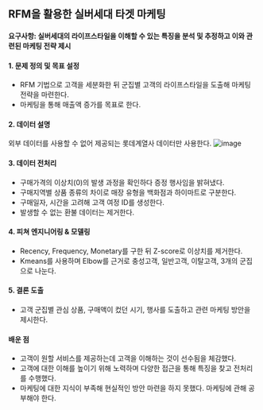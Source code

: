 ## RFM을 활용한 실버세대 타겟 마케팅
#### 요구사항: 실버세대의 라이프스타일을 이해할 수 있는 특징을 분석 및 추정하고 이와 관련된 마케팅 전략 제시
#### 1. 문제 정의 및 목표 설정
- RFM 기법으로 고객을 세분화한 뒤 군집별 고객의 라이프스타일을 도출해 마케팅 전략을 마련한다.
- 마케팅을 통해 매출액 증가를 목표로 한다.

#### 2. 데이터 설명
외부 데이터를 사용할 수 없어 제공되는 롯데계열사 데이터만 사용한다.
![image](https://github.com/HASEOKYUNG/CRM_for_SilverGeneration/assets/104245855/51f205f0-b420-4e26-8ae6-a45191f98310)

#### 3. 데이터 전처리
- 구매가격의 이상치(0)의 발생 과정을 확인하다 증정 행사임을 밝혀냈다.
- 구매지역별 상품 종류의 차이로 매장 유형을 백화점과 하이마트로 구분한다.
- 구매일자, 시간을 고려해 고객 여정 ID를 생성한다.
- 발생할 수 없는 환불 데이터는 제거한다.

#### 4. 피쳐 엔지니어링 & 모델링
- Recency, Frequency, Monetary를 구한 뒤 Z-score로 이상치를 제거한다.
- Kmeans를 사용하며 Elbow를 근거로 충성고객, 일반고객, 이탈고객, 3개의 군집으로 나눈다.

#### 5. 결론 도출
- 고객 군집별 관심 상품, 구매액이 컸던 시기, 행사를 도출하고 관련 마케팅 방안을 제시한다.

#### 배운 점
- 고객이 원할 서비스를 제공하는데 고객을 이해하는 것이 선수됨을 체감했다.
- 고객에 대한 이해를 높이기 위해 노력하며 다양한 접근을 통해 특징을 찾고 전처리를 수행했다.
- 마케팅에 대한 지식이 부족해 현실적인 방안 마련을 하지 못했다. 마케팅에 관해 공부해야 한다.
